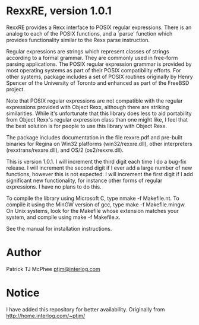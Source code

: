 # RexxRE, version 1.0.1

RexxRE provides a Rexx interface to POSIX regular expressions. There is an analog to each of the POSIX functions, and a `parse' function which provides functionality similar to the Rexx parse instruction.

Regular expressions are strings which represent classes of strings according to a formal grammar. They are commonly used in free-form parsing applications. The POSIX regular expression grammar is provided by most operating systems as part of their POSIX compatibility efforts. For other systems, package includes a set of POSIX routines originally by Henry Spencer of the University of Toronto and enhanced as part of the FreeBSD project.

Note that POSIX regular expressions are not compatible with the regular expressions provided with Object Rexx, although there are striking similarities. While it's unfortunate that this library does less to aid portability from Object Rexx's regular expression class than one might like, I feel that the best solution is for people to use this library with Object Rexx.

The package includes documentation in the file rexxre.pdf and pre-built binaries for Regina on Win32 platforms (win32/rexxre.dll), other interpreters (rexxtrans/rexxre.dll), and OS/2 (os2/rexxre.dll).

This is version 1.0.1. I will increment the third digit each time I do a bug-fix release. I will increment the second digit if I ever add a large number of new functions, however this is not expected. I will increment the first digit if I add significant new functionality, for instance other forms of regular expressions. I have no plans to do this.

To compile the library using Microsoft C, type nmake -f Makefile.nt. To compile it using the MinGW version of gcc, type make -f Makefile.mingw. On Unix systems, look for the Makefile whose extension matches your system, and compile using make -f Makefile.x.

See the manual for installation instructions.

# Author

Patrick TJ McPhee
ptjm@interlog.com

# Notice

I have added this repository for better availability. Originally from http://home.interlog.com/~ptjm/
